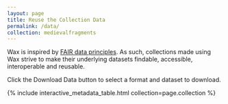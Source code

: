```yaml
---
layout: page
title: Reuse the Collection Data
permalink: /data/
collection: medievalfragments
---
```


Wax is inspired by [FAIR data principles](https://journal.code4lib.org/articles/13427). As such, collections made using Wax strive to make their underlying datasets findable, accessible, interoperable and reusable.

Click the Download Data button to select a format and dataset to download.

{% include interactive_metadata_table.html collection=page.collection %}

